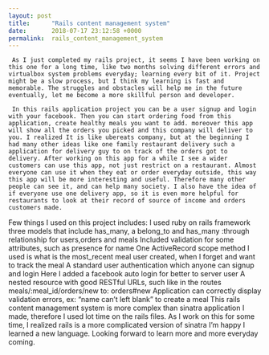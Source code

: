 ```yaml
---
layout: post
title:      "Rails content management system"
date:       2018-07-17 23:12:58 +0000
permalink:  rails_content_management_system
---
```



     As I just completed my rails project, it seems I have been working on this one for a long time, like two months solving different errors and virtualbox system problems everyday; learning every bit of it. Project might be a slow process, but I think my learning is fast and memorable. The struggles and obstacles will help me in the future eventually, let me become a more skillful person and developer. 

     In this rails application project you can be a user signup and login with your facebook. Then you can start ordering food from this application, create healthy meals you want to add. moreover this app will show all the orders you picked and this company will deliver to you. I realized It is like ubereats company, but at the beginning I had many other ideas like one family restaurant delivery such a application for delivery guy to on track of the orders got to delivery. After working on this app for a while I see a wider customers can use this app, not just restrict on a restaurant. Almost everyone can use it when they eat or order everyday outside, this way this app will be more interesting and useful. Therefore many other people can see it, and can help many society. I also have the idea of if everyone use one delivery app, so it is even more helpful for restaurants to look at their record of source of income and orders customers made.

  Few things I used on this project includes: 
I used ruby on rails framework
three models that include has_many, a belong_to and has_many :through relationship for users,orders and meals 
Included validation for some attributes, such as presence for name
One ActiveRecord scope method I used is what is the most_recent meal user created, when I forget and want to track the meal
A standard user authentication which anyone can signup and login
Here I added a facebook auto login for better to server user
A nested resource with good RESTful URLs, such like in the routes meals/:meal_id/orders/new to: orders#new
Application can correctly display validation errors, ex: “name can’t left blank” to create a meal
   This rails content management system is more complex than sinatra application I made, therefore I used lot time on the rails files. As I  work on this for some time, I realized rails is a more complicated version of sinatra I’m happy I learned a new language. Looking forward to learn more and more everyday coming. 


